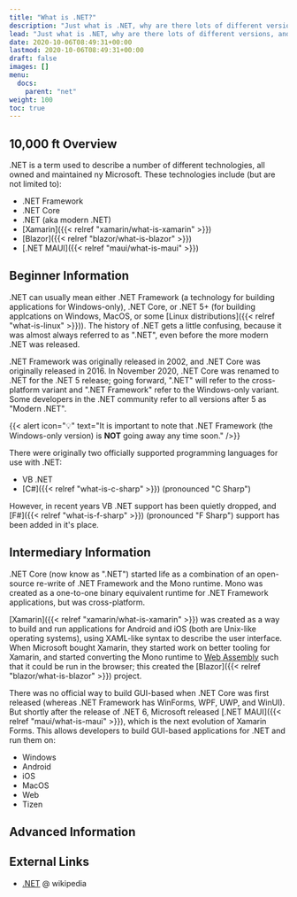 ```yaml
---
title: "What is .NET?"
description: "Just what is .NET, why are there lots of different versions, and what can developers do with it?"
lead: "Just what is .NET, why are there lots of different versions, and what can developers do with it?"
date: 2020-10-06T08:49:31+00:00
lastmod: 2020-10-06T08:49:31+00:00
draft: false
images: []
menu:
  docs:
    parent: "net"
weight: 100
toc: true
---
```


## 10,000 ft Overview

.NET is a term used to describe a number of different technologies, all owned and maintained ny Microsoft. These technologies include (but are not limited to):

- .NET Framework
- .NET Core
- .NET (aka modern .NET)
- [Xamarin]({{< relref "xamarin/what-is-xamarin" >}})
- [Blazor]({{< relref "blazor/what-is-blazor" >}})
- [.NET MAUI]({{< relref "maui/what-is-maui" >}})

## Beginner Information

.NET can usually mean either .NET Framework (a technology for building applications for Windows-only), .NET Core, or .NET 5+ (for building applcations on Windows, MacOS, or some [Linux distributions]({{< relref  "what-is-linux" >}})). The history of .NET gets a little confusing, because it was almost always referred to as ".NET", even before the more modern .NET was released.

.NET Framework was originally released in 2002, and .NET Core was originally released in 2016. In November 2020, .NET Core was renamed to .NET for the .NET 5 release; going forward, ".NET" will refer to the cross-platform variant and ".NET Framework" refer to the Windows-only variant. Some developers in the .NET community refer to all versions after 5 as "Modern .NET".

{{< alert icon="💡" text="It is important to note that .NET Framework (the Windows-only version) is **NOT** going away any time soon." />}}

There were originally two officially supported programming languages for use with .NET:

- VB .NET
- [C#]({{< relref "what-is-c-sharp" >}}) (pronounced "C Sharp")

However, in recent years VB .NET support has been quietly dropped, and [F#]({{< relref "what-is-f-sharp" >}}) (pronounced "F Sharp") support has been added in it's place.

## Intermediary Information

.NET Core (now know as ".NET") started life as a combination of an open-source re-write of .NET Framework and the Mono runtime. Mono was created as a one-to-one binary equivalent runtime for .NET Framework applications, but was cross-platform.

[Xamarin]({{< relref "xamarin/what-is-xamarin" >}}) was created as a way to build and run applications for Android and iOS (both are Unix-like operating systems), using XAML-like syntax to describe the user interface. When Microsoft bought Xamarin, they started work on better tooling for Xamarin, and started converting the Mono runtime to [Web Assembly](https://webassembly.org/) such that it could be run in the browser; this created the [Blazor]({{< relref "blazor/what-is-blazor" >}}) project.

There was no official way to build GUI-based when .NET Core was first released (whereas .NET Framework has WinForms, WPF, UWP, and WinUI). But shortly after the release of .NET 6, Microsoft released [.NET MAUI]({{< relref "maui/what-is-maui" >}}), which is the next evolution of Xamarin Forms. This allows developers to build GUI-based applications for .NET and run them on:

- Windows
- Android
- iOS
- MacOS
- Web
- Tizen

## Advanced Information

## External Links

- [.NET](https://en.wikipedia.org/wiki/.NET) @ wikipedia
